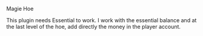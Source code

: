 Magie Hoe

This plugin needs Essential to work.
I work with the essential balance and at the last level of the hoe, add directly the money in the player account.
